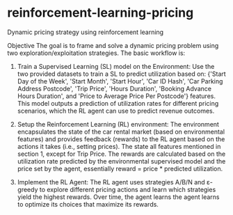 # reinforcement-learning-pricing
Dynamic pricing strategy using reinforcement learning

Objective
The goal is to frame and solve a dynamic pricing problem using two exploration/exploitation strategies. The basic workflow is:

1. Train a Supervised Learning (SL) model on the Environment: Use the two provided datasets to train a SL to predict utilization based on: {'Start Day of the Week', 'Start Month', 'Start Hour', 'Car ID Hash', 'Car Parking Address Postcode', 'Trip Price', 'Hours Duration', 'Booking Advance Hours Duration', and 'Price to Average Price Per Postcode'} features. This model outputs a prediction of utilization rates for different pricing scenarios, which the RL agent can use to predict revenue outcomes. 

2. Setup the Reinforcement Learning (RL) environment: The environment encapsulates the state of the car rental market (based on environmental features) and provides feedback (rewards) to the RL agent based on the actions it takes (i.e., setting prices). The state all features mentioned in section 1, except for Trip Price. The rewards are calculated based on the utilization rate predicted by the environmental supervised model and the price set by the agent, essentially reward = price * predicted utilization.

3. Implement the RL Agent: The RL agent uses strategies A/B/N and ε-greedy to explore different pricing actions and learn which strategies yield the highest rewards. Over time, the agent learns the agent learns to optimize its choices that maximize its rewards.
